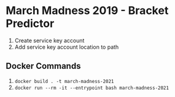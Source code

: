 # March Madness 2019 - Bracket Predictor

1) Create service key account
2) Add service key account location to path

## Docker Commands

1) `docker build . -t march-madness-2021`
2) `docker run --rm -it --entrypoint bash march-madness-2021`
